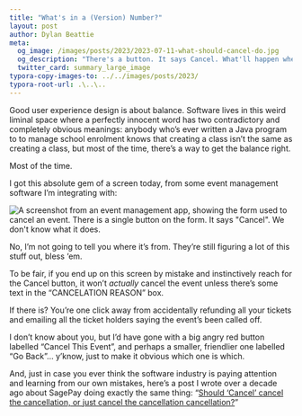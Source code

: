 ```yaml
---
title: "What's in a (Version) Number?"
layout: post
author: Dylan Beattie
meta:
  og_image: /images/posts/2023/2023-07-11-what-should-cancel-do.jpg
  og_description: "There's a button. It says Cancel. What'll happen when you click it? Well, you got to ask yourself one question... do you feel lucky? Well? Punk? Do ya?"
  twitter_card: summary_large_image
typora-copy-images-to: ../../images/posts/2023/
typora-root-url: .\..\..
---
```


Good user experience design is about balance. Software lives in this weird liminal space where a perfectly innocent word has two contradictory and completely obvious meanings: anybody who’s ever written a Java program to to manage school enrolment knows that creating a class isn’t the same as creating a class, but most of the time, there’s a way to get the balance right.

Most of the time.

I got this absolute gem of a screen today, from some event management software I’m integrating with:

![A screenshot from an event management app, showing the form used to cancel an event. There is a single button on the form. It says "Cancel". We don't know what it does.](/images/posts/2023/https%3A%2F%2Fsubstack-post-media.s3.amazonaws.com%2Fpublic%2Fimages%2F444865c0-d962-4ab0-ad09-0c9b76025a90_624x411.png)

No, I’m not going to tell you where it’s from. They’re still figuring a lot of this stuff out, bless ‘em.

To be fair, if you end up on this screen by mistake and instinctively reach for the Cancel button, it won’t *actually* cancel the event unless there’s some text in the “CANCELATION REASON” box.

If there is? You’re one click away from accidentally refunding all your tickets and emailing all the ticket holders saying the event’s been called off.

I don’t know about you, but I’d have gone with a big angry red button labelled “Cancel This Event”, and perhaps a smaller, friendlier one labelled “Go Back”… y’know, just to make it obvious which one is which.

And, just in case you ever think the software industry is paying attention and learning from our own mistakes, here’s a post I wrote over a decade ago about SagePay doing exactly the same thing: “[Should ‘Cancel’ cancel the cancellation, or just cancel the cancellation cancellation?](https://dylanbeattie.net/2010/11/03/should-cancel-cancel-cancellation-or.html)”
